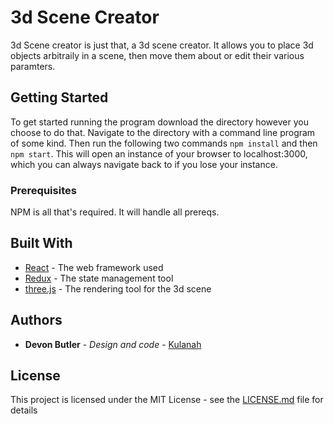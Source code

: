 # 3d Scene Creator

3d Scene creator is just that, a 3d scene creator. It allows you to place 3d objects arbitraily in a scene, then move them about or edit their various paramters.  

## Getting Started

To get started running the program download the directory however you choose to do that.  Navigate to the directory with a command line program of some kind.  Then run the following two commands `npm install` and then `npm start`.  This will open an instance of your browser to localhost:3000, which you can always navigate back to if you lose your instance.

### Prerequisites

NPM is all that's required.  It will handle all prereqs.

## Built With

* [React](https://reactjs.org/) - The web framework used
* [Redux](https://redux.js.org/) - The state management tool
* [three.js](https://threejs.org/) - The rendering tool for the 3d scene

## Authors

* **Devon Butler** - *Design and code* - [Kulanah](https://github.com/Kulanah)

## License

This project is licensed under the MIT License - see the [LICENSE.md](LICENSE.md) file for details